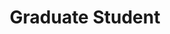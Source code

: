 ---
name: Breandan Considine
affiliation: McGill SOCS, Mila
title: Graduate Student
website: "http://breandan.net"
image: breandan.webp
---